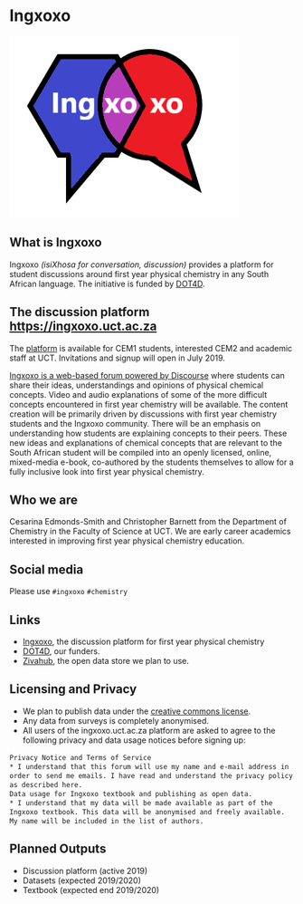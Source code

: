 # Ingxoxo
![logo](logo.png)

## What is Ingxoxo
Ingxoxo *(isiXhosa for conversation, discussion)* provides a platform for student discussions around first year physical chemistry in any South African language. The initiative is funded by [DOT4D](http://www.dot4d.uct.ac.za/dot4d-grantees). 

## The discussion platform https://ingxoxo.uct.ac.za
The [platform](https://ingxoxo.uct.ac.za) is available for CEM1 students, interested CEM2 and academic staff at UCT. Invitations and signup will open in July 2019.

[Ingxoxo is a web-based forum powered by Discourse](https://ingxoxo.uct.ac.za) where students can share their ideas, understandings and opinions of physical chemical concepts.  Video and audio explanations of some of the more difficult concepts encountered in first year chemistry will be available. The content creation will be primarily driven by discussions with first year chemistry students and the Ingxoxo community. There will be an emphasis on understanding how students are explaining concepts to their peers. These new ideas and explanations of chemical concepts that are relevant to the South African student will be compiled into an openly licensed, online, mixed-media e-book, co-authored by the students themselves to allow for a fully inclusive look into first year physical chemistry. 

## Who we are 
Cesarina Edmonds-Smith and Christopher Barnett from the Department of Chemistry in the Faculty of Science at UCT.
We are early career academics interested in improving first year physical chemistry education. 

## Social media
Please use `#ingxoxo` `#chemistry`

## Links
- [Ingxoxo](https://ingxoxo.uct.ac.za), the discussion platform for first year physical chemistry
- [DOT4D](http://www.dot4d.uct.ac.za/dot4d-grantees), our funders.
- [Zivahub](https://zivahub.uct.ac.za/), the open data store we plan to use.

## Licensing and Privacy
- We plan to publish data under the [creative commons license](https://choosealicense.com/licenses/cc-by-4.0/).
- Any data from surveys is completely anonymised. 
- All users of the ingxoxo.uct.ac.za platform are asked to agree to the following privacy and data usage notices before signing up:
```
Privacy Notice and Terms of Service
* I understand that this forum will use my name and e-mail address in order to send me emails. I have read and understand the privacy policy as described here.
Data usage for Ingxoxo textbook and publishing as open data.
* I understand that my data will be made available as part of the Ingxoxo textbook. This data will be anonymised and freely available. My name will be included in the list of authors.
```

## Planned Outputs
- Discussion platform (active 2019)
- Datasets (expected 2019/2020)
- Textbook (expected end 2019/2020)
